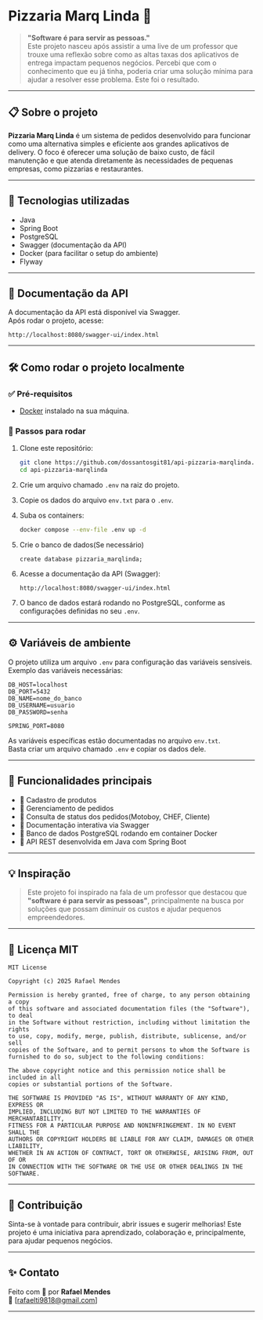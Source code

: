 
# Pizzaria Marq Linda 🍕

> **"Software é para servir as pessoas."**  
Este projeto nasceu após assistir a uma live de um professor que trouxe uma reflexão sobre como as altas taxas dos aplicativos de entrega impactam pequenos negócios. Percebi que com o conhecimento que eu já tinha, poderia criar uma solução mínima para ajudar a resolver esse problema. Este foi o resultado.

---

## 📋 Sobre o projeto

**Pizzaria Marq Linda** é um sistema de pedidos desenvolvido para funcionar como uma alternativa simples e eficiente aos grandes aplicativos de delivery. O foco é oferecer uma solução de baixo custo, de fácil manutenção e que atenda diretamente às necessidades de pequenas empresas, como pizzarias e restaurantes.

---

## 🚀 Tecnologias utilizadas

- Java
- Spring Boot
- PostgreSQL
- Swagger (documentação da API)
- Docker (para facilitar o setup do ambiente)
- Flyway

---

## 📑 Documentação da API

A documentação da API está disponível via Swagger.  
Após rodar o projeto, acesse:

```
http://localhost:8080/swagger-ui/index.html
```

---

## 🛠️ Como rodar o projeto localmente

### ✅ Pré-requisitos

- [Docker](https://www.docker.com/) instalado na sua máquina.

### 🚧 Passos para rodar

1. Clone este repositório:
   ```bash
   git clone https://github.com/dossantosgit81/api-pizzaria-marqlinda.git
   cd api-pizzaria-marqlinda
   ```

2. Crie um arquivo chamado `.env` na raiz do projeto.

3. Copie os dados do arquivo `env.txt` para o `.env`.

4. Suba os containers:
   ```bash
   docker compose --env-file .env up -d
   ```

5. Crie o banco de dados(Se necessário)
    ```
    create database pizzaria_marqlinda;
   ```
6. Acesse a documentação da API (Swagger):
   ```
   http://localhost:8080/swagger-ui/index.html
   ```

6. O banco de dados estará rodando no PostgreSQL, conforme as configurações definidas no seu `.env`.

---

## ⚙️ Variáveis de ambiente

O projeto utiliza um arquivo `.env` para configuração das variáveis sensíveis.  
Exemplo das variáveis necessárias:

```env
DB_HOST=localhost
DB_PORT=5432
DB_NAME=nome_do_banco
DB_USERNAME=usuario
DB_PASSWORD=senha

SPRING_PORT=8080
```

As variáveis específicas estão documentadas no arquivo `env.txt`.  
Basta criar um arquivo chamado `.env` e copiar os dados dele.

---

## 🧠 Funcionalidades principais

- 🔸 Cadastro de produtos
- 🔸 Gerenciamento de pedidos
- 🔸 Consulta de status dos pedidos(Motoboy, CHEF, Cliente)
- 🔸 Documentação interativa via Swagger
- 🔸 Banco de dados PostgreSQL rodando em container Docker
- 🔸 API REST desenvolvida em Java com Spring Boot

---

## 💡 Inspiração

> Este projeto foi inspirado na fala de um professor que destacou que **"software é para servir as pessoas"**, principalmente na busca por soluções que possam diminuir os custos e ajudar pequenos empreendedores.

---

## 📜 Licença MIT

```
MIT License

Copyright (c) 2025 Rafael Mendes

Permission is hereby granted, free of charge, to any person obtaining a copy
of this software and associated documentation files (the "Software"), to deal
in the Software without restriction, including without limitation the rights
to use, copy, modify, merge, publish, distribute, sublicense, and/or sell
copies of the Software, and to permit persons to whom the Software is
furnished to do so, subject to the following conditions:

The above copyright notice and this permission notice shall be included in all
copies or substantial portions of the Software.

THE SOFTWARE IS PROVIDED "AS IS", WITHOUT WARRANTY OF ANY KIND, EXPRESS OR
IMPLIED, INCLUDING BUT NOT LIMITED TO THE WARRANTIES OF MERCHANTABILITY,
FITNESS FOR A PARTICULAR PURPOSE AND NONINFRINGEMENT. IN NO EVENT SHALL THE
AUTHORS OR COPYRIGHT HOLDERS BE LIABLE FOR ANY CLAIM, DAMAGES OR OTHER
LIABILITY,
WHETHER IN AN ACTION OF CONTRACT, TORT OR OTHERWISE, ARISING FROM, OUT OF OR
IN CONNECTION WITH THE SOFTWARE OR THE USE OR OTHER DEALINGS IN THE SOFTWARE.
```

---

## 🙌 Contribuição

Sinta-se à vontade para contribuir, abrir issues e sugerir melhorias! Este projeto é uma iniciativa para aprendizado, colaboração e, principalmente, para ajudar pequenos negócios.

---

## ✨ Contato

Feito com 💖 por **Rafael Mendes**  
📧 [rafaelti9818@gmail.com] 

---
